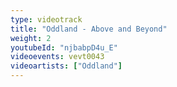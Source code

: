 ```yaml
---
type: videotrack
title: "Oddland - Above and Beyond"
weight: 2
youtubeId: "njbabpD4u_E"
videoevents: vevt0043
videoartists: ["Oddland"]
---
```

